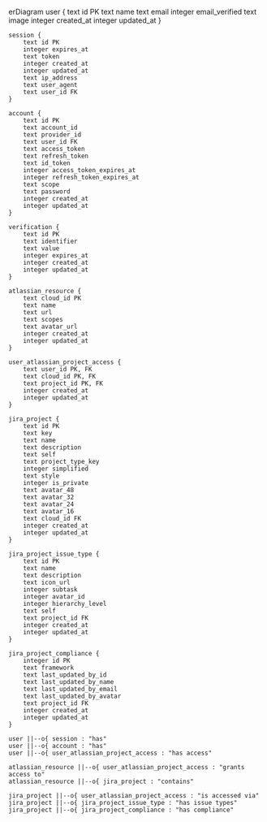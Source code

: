 erDiagram
    user {
        text id PK
        text name
        text email
        integer email_verified
        text image
        integer created_at
        integer updated_at
    }

    session {
        text id PK
        integer expires_at
        text token
        integer created_at
        integer updated_at
        text ip_address
        text user_agent
        text user_id FK
    }

    account {
        text id PK
        text account_id
        text provider_id
        text user_id FK
        text access_token
        text refresh_token
        text id_token
        integer access_token_expires_at
        integer refresh_token_expires_at
        text scope
        text password
        integer created_at
        integer updated_at
    }

    verification {
        text id PK
        text identifier
        text value
        integer expires_at
        integer created_at
        integer updated_at
    }

    atlassian_resource {
        text cloud_id PK
        text name
        text url
        text scopes
        text avatar_url
        integer created_at
        integer updated_at
    }

    user_atlassian_project_access {
        text user_id PK, FK
        text cloud_id PK, FK
        text project_id PK, FK
        integer created_at
        integer updated_at
    }

    jira_project {
        text id PK
        text key
        text name
        text description
        text self
        text project_type_key
        integer simplified
        text style
        integer is_private
        text avatar_48
        text avatar_32
        text avatar_24
        text avatar_16
        text cloud_id FK
        integer created_at
        integer updated_at
    }

    jira_project_issue_type {
        text id PK
        text name
        text description
        text icon_url
        integer subtask
        integer avatar_id
        integer hierarchy_level
        text self
        text project_id FK
        integer created_at
        integer updated_at
    }

    jira_project_compliance {
        integer id PK
        text framework
        text last_updated_by_id
        text last_updated_by_name
        text last_updated_by_email
        text last_updated_by_avatar
        text project_id FK
        integer created_at
        integer updated_at
    }

    user ||--o{ session : "has"
    user ||--o{ account : "has"
    user ||--o{ user_atlassian_project_access : "has access"

    atlassian_resource ||--o{ user_atlassian_project_access : "grants access to"
    atlassian_resource ||--o{ jira_project : "contains"

    jira_project ||--o{ user_atlassian_project_access : "is accessed via"
    jira_project ||--o{ jira_project_issue_type : "has issue types"
    jira_project ||--o{ jira_project_compliance : "has compliance"
